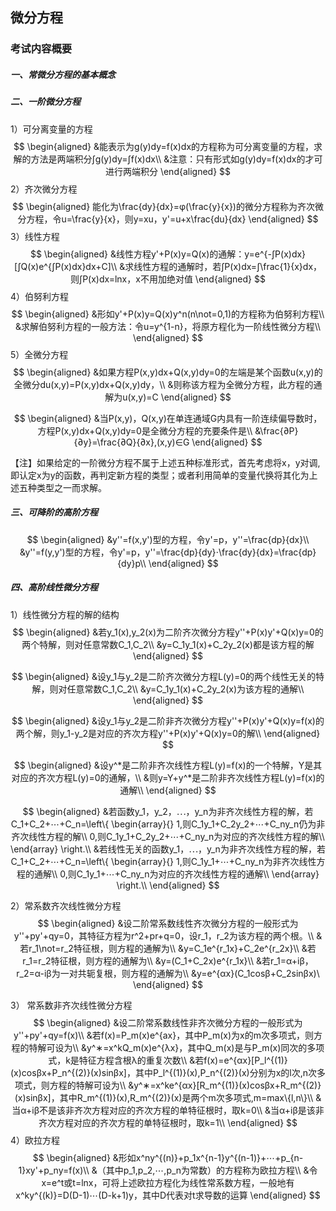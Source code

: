 ## 微分方程

### 考试内容概要

##### 一、常微分方程的基本概念

##### 二、一阶微分方程

1）可分离变量的方程
$$
\begin{aligned}
&能表示为g(y)dy=f(x)dx的方程称为可分离变量的方程，求解的方法是两端积分∫g(y)dy=∫f(x)dx\\
&注意：只有形式如g(y)dy=f(x)dx的才可进行两端积分
\end{aligned}
$$
2）齐次微分方程
$$
\begin{aligned}
能化为\frac{dy}{dx}=φ(\frac{y}{x})的微分方程称为齐次微分方程，令u=\frac{y}{x}，则y=xu，y'=u+x\frac{du}{dx}
\end{aligned}
$$
3）线性方程
$$
\begin{aligned}
&线性方程y'+P(x)y=Q(x)的通解：y=e^{-∫P(x)dx}[∫Q(x)e^{∫P(x)dx}dx+C]\\
&求线性方程的通解时，若∫P(x)dx=∫\frac{1}{x}dx，则∫P(x)dx=lnx，x不用加绝对值
\end{aligned}
$$
4）伯努利方程
$$
\begin{aligned}
&形如y'+P(x)y=Q(x)y^n(n\not=0,1)的方程称为伯努利方程\\
&求解伯努利方程的一般方法：令u=y^{1-n}，将原方程化为一阶线性微分方程\\
\end{aligned}
$$
5）全微分方程
$$
\begin{aligned}
&如果方程P(x,y)dx+Q(x,y)dy=0的左端是某个函数u(x,y)的全微分du(x,y)=P(x,y)dx+Q(x,y)dy，\\
&则称该方程为全微分方程，此方程的通解为u(x,y)=C
\end{aligned}
$$

$$
\begin{aligned}
&当P(x,y)，Q(x,y)在单连通域G内具有一阶连续偏导数时，方程P(x,y)dx+Q(x,y)dy=0是全微分方程的充要条件是\\
&\frac{∂P}{∂y}=\frac{∂Q}{∂x},(x,y)∈G
\end{aligned}
$$

【注】如果给定的一阶微分方程不属于上述五种标准形式，首先考虑将x，y对调,即认定x为y的函数，再判定新方程的类型；或者利用简单的变量代换将其化为上述五种类型之一而求解。

##### 三、可降阶的高阶方程

$$
\begin{aligned}
&y''=f(x,y')型的方程，令y'=p，y''=\frac{dp}{dx}\\
&y''=f(y,y')型的方程，令y'=p，y''=\frac{dp}{dy}⋅\frac{dy}{dx}=\frac{dp}{dy}p\\
\end{aligned}
$$

##### 四、高阶线性微分方程

1）线性微分方程的解的结构
$$
\begin{aligned}
&若y_1(x),y_2(x)为二阶齐次微分方程y''+P(x)y'+Q(x)y=0的两个特解，则对任意常数C_1,C_2\\
&y=C_1y_1(x)+C_2y_2(x)都是该方程的解
\end{aligned}
$$

$$
\begin{aligned}
&设y_1与y_2是二阶齐次微分方程L(y)=0的两个线性无关的特解，则对任意常数C_1,C_2\\
&y=C_1y_1(x)+C_2y_2(x)为该方程的通解\\
\end{aligned}
$$

$$
\begin{aligned}
&设y_1与y_2是二阶非齐次微分方程y''+P(x)y'+Q(x)y=f(x)的两个解，则y_1-y_2是对应的齐次方程y''+P(x)y'+Q(x)y=0的解\\
\end{aligned}
$$

$$
\begin{aligned}
&设y^*是二阶非齐次线性方程L(y)=f(x)的一个特解，Y是其对应的齐次方程L(y)=0的通解，\\
&则y=Y+y^*是二阶非齐次线性方程L(y)=f(x)的通解\\
\end{aligned}
$$

$$
\begin{aligned}
&若函数y_1，y_2，⋯，y_n为非齐次线性方程的解，若C_1+C_2+⋯+C_n=\left\{ 
\begin{array}{}
1,则C_1y_1+C_2y_2+⋯+C_ny_n仍为非齐次线性方程的解\\
0,则C_1y_1+C_2y_2+⋯+C_ny_n为对应的齐次线性方程的解\\
\end{array}
\right.\\
&若线性无关的函数y_1，⋯，y_n为非齐次线性方程的解，若C_1+C_2+⋯+C_n=\left\{ 
\begin{array}{}
1,则C_1y_1+⋯+C_ny_n为非齐次线性方程的通解\\
0,则C_1y_1+⋯+C_ny_n为对应的齐次线性方程的通解\\
\end{array}
\right.\\
\end{aligned}
$$

2）常系数齐次线性微分方程
$$
\begin{aligned}
&设二阶常系数线性齐次微分方程的一般形式为y''+py'+qy=0，其特征方程为r^2+pr+q=0，设r_1，r_2为该方程的两个根。\\
&若r_1\not=r_2特征根，则方程的通解为\\
&y=C_1e^{r_1x}+C_2e^{r_2x}\\
&若r_1=r_2特征根，则方程的通解为\\
&y=(C_1+C_2x)e^{r_1x}\\
&若r_1=α+iβ，r_2=α-iβ为一对共轭复根，则方程的通解为\\
&y=e^{αx}(C_1cosβ+C_2sinβx)\
\end{aligned}
$$

3）     常系数非齐次线性微分方程
$$
\begin{aligned}
&设二阶常系数线性非齐次微分方程的一般形式为y''+py'+qy=f(x)\\
&若f(x)=P_m(x)e^{ax}，其中P_m(x)为x的m次多项式，则方程的特解可设为\\
&y^∗=x^kQ_m(x)e^{λx}，其中Q_m(x)是与P_m(x)同次的多项式，k是特征方程含根λ的重复次数\\
&若f(x)=e^{αx}[P_l^{(1)}(x)cosβx+P_n^{(2)}(x)sinβx]，其中P_l^{(1)}(x),P_n^{(2)}(x)分别为x的l次,n次多项式，则方程的特解可设为\\
&y^∗=x^ke^{αx}[R_m^{(1)}(x)cosβx+R_m^{(2)}(x)sinβx]，其中R_m^{(1)}(x),R_m^{(2)}(x)是两个m次多项式,m=max\{l,n\}\\
&当α+iβ不是该非齐次方程对应的齐次方程的单特征根时，取k=0\\
&当α+iβ是该非齐次方程对应的齐次方程的单特征根时，取k=1\\
\end{aligned}
$$
4）欧拉方程
$$
\begin{aligned}
&形如x^ny^{(n)}+p_1x^{n-1}y^{(n-1)}+⋯+p_{n-1}xy'+p_ny=f(x)\\
&（其中p_1,p_2,⋯,p_n为常数）的方程称为欧拉方程\\
&令x=e^t或t=lnx，可将上述欧拉方程化为线性常系数方程，一般地有x^ky^{(k)}=D(D-1)⋯(D-k+1)y，其中D代表对t求导数的运算
\end{aligned}
$$





